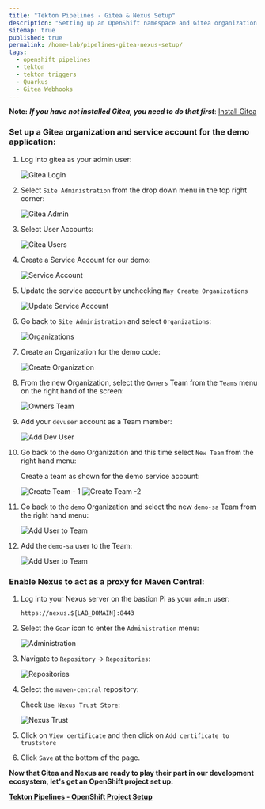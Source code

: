 ```yaml
---
title: "Tekton Pipelines - Gitea & Nexus Setup"
description: "Setting up an OpenShift namespace and Gitea organization for Tekton Triggers with Gitea Webhooks"
sitemap: true
published: true
permalink: /home-lab/pipelines-gitea-nexus-setup/
tags:
  - openshift pipelines
  - tekton
  - tekton triggers
  - Quarkus
  - Gitea Webhooks
---
```

__Note:__  __*If you have not installed Gitea, you need to do that first*__: [Install Gitea](/home-lab/gitea-with-pi/)

### Set up a Gitea organization and service account for the demo application:

1. Log into gitea as your admin user:

   ![Gitea Login](images/gitea-login.png)

1. Select `Site Administration` from the drop down menu in the top right corner:

   ![Gitea Admin](images/gitea-site-admin.png)

1. Select User Accounts:

   ![Gitea Users](images/gitea-user-accounts.png)

1. Create a Service Account for our demo:

    ![Service Account](images/gitea-create-service-account.png)

1. Update the service account by unchecking `May Create Organizations`

   ![Update Service Account](images/gitea-update-service-account.png)

1. Go back to `Site Administration` and select `Organizations`:

   ![Organizations](images/gitea-organizations.png)

1. Create an Organization for the demo code:

   ![Create Organization](images/gitea-create-organization.png)

1. From the new Organization, select the `Owners` Team from the `Teams` menu on the right hand of the screen:

   ![Owners Team](images/gitea-demo-organization.png)

1. Add your `devuser` account as a Team member:

   ![Add Dev User](images/gitea-add-devuser-to-team.png)

1. Go back to the `demo` Organization and this time select `New Team` from the right hand menu:

   Create a team as shown for the demo service account:

   ![Create Team - 1](images/gitea-create-team-page1.png)
   ![Create Team -2](images/gitea-create-team-page2.png)

1. Go back to the `demo` Organization and select the new `demo-sa` Team from the right hand menu:

   ![Add User to Team](images/gitea-owners-team.png)

1. Add the `demo-sa` user to the Team:

   ![Add User to Team](images/gitea-add-team-member.png)

### Enable Nexus to act as a proxy for Maven Central:

1. Log into your Nexus server on the bastion Pi as your `admin` user:

   `https://nexus.${LAB_DOMAIN}:8443`

1. Select the `Gear` icon to enter the `Administration` menu:

   ![Administration](images/nexus-admin.png)

1. Navigate to `Repository` -> `Repositories`:

   ![Repositories](images/nexus-repositories.png)

1. Select the `maven-central` repository:

   Check `Use Nexus Trust Store`:

   ![Nexus Trust](images/nexus-maven-cert.png)

1. Click on `View certificate` and then click on `Add certificate to truststore`

1. Click `Save` at the bottom of the page.

__Now that Gitea and Nexus are ready to play their part in our development ecosystem, let's get an OpenShift project set up:__

__[Tekton Pipelines - OpenShift Project Setup](/home-lab/pipelines-project-setup/)__

